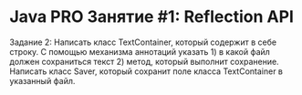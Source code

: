 # Java PRO Занятие #1: Reflection API
Задание 2:  Написать класс TextContainer, который содержит в себе строку. С помощью механизма 
аннотаций указать 1) в какой файл должен сохраниться текст 2) метод, который выполнит 
сохранение. Написать класс Saver, который сохранит поле класса TextContainer в указанный 
файл.